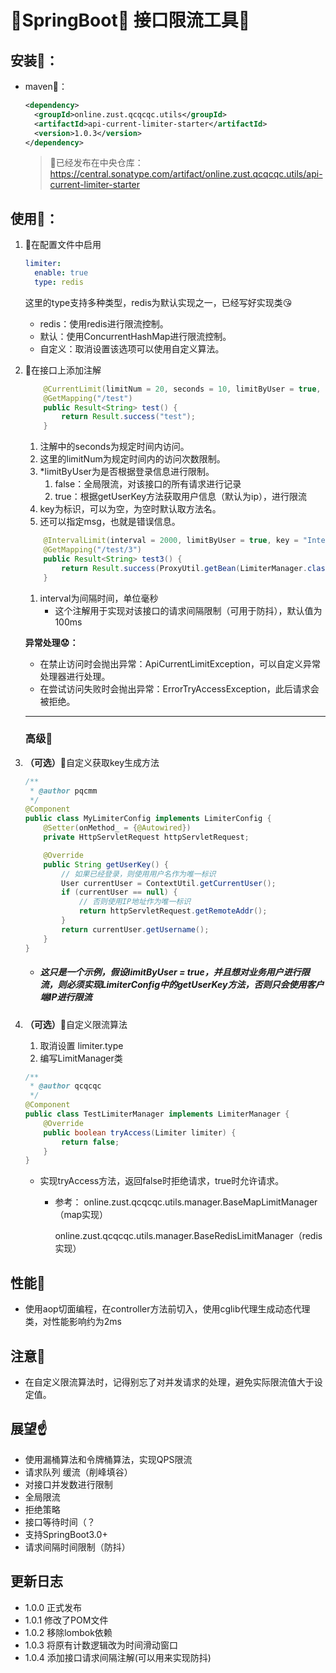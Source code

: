 # 💖SpringBoot💖  接口限流工具🥳

## 安装👋：

- maven🤩：

    ```xml
    <dependency>
      <groupId>online.zust.qcqcqc.utils</groupId>
      <artifactId>api-current-limiter-starter</artifactId>
      <version>1.0.3</version>
    </dependency>
    ```

    > 🥰已经发布在中央仓库：https://central.sonatype.com/artifact/online.zust.qcqcqc.utils/api-current-limiter-starter



## 使用🤏：

1. 🫰在配置文件中启用

    ```yaml
    limiter:
      enable: true
      type: redis
    ```

    这里的type支持多种类型，redis为默认实现之一，已经写好实现类😘

    - redis：使用redis进行限流控制。
    - 默认：使用ConcurrentHashMap进行限流控制。
    - 自定义：取消设置该选项可以使用自定义算法。

2. 🤞在接口上添加注解

    ```java
        @CurrentLimit(limitNum = 20, seconds = 10, limitByUser = true, key = "LimitTest", msg = "请求过于频繁")
        @GetMapping("/test")
        public Result<String> test() {
            return Result.success("test");
        }
    ```

    1. 注解中的seconds为规定时间内访问。
    2. 这里的limitNum为规定时间内的访问次数限制。
    3. *limitByUser为是否根据登录信息进行限制。
        1. false：全局限流，对该接口的所有请求进行记录
        2. true：根据getUserKey方法获取用户信息（默认为ip），进行限流
    4. key为标识，可以为空，为空时默认取方法名。
    5. 还可以指定msg，也就是错误信息。

    ```java
        @IntervalLimit(interval = 2000, limitByUser = true, key = "IntervalTest", msg = "请求过于频繁")
        @GetMapping("/test/3")
        public Result<String> test3() {
            return Result.success(ProxyUtil.getBean(LimiterManager.class).getClass().getSimpleName());
        }
    ```

    1. interval为间隔时间，单位毫秒
        - 这个注解用于实现对该接口的请求间隔限制（可用于防抖），默认值为100ms

    **异常处理😟：**

    - 在禁止访问时会抛出异常：ApiCurrentLimitException，可以自定义异常处理器进行处理。
    - 在尝试访问失败时会抛出异常：ErrorTryAccessException，此后请求会被拒绝。

    ----

    ### 高级🤔

3. **（可选）**🤘自定义获取key生成方法

    ```java
    /**
     * @author pqcmm
     */
    @Component
    public class MyLimiterConfig implements LimiterConfig {
        @Setter(onMethod_ = {@Autowired})
        private HttpServletRequest httpServletRequest;
    
        @Override
        public String getUserKey() {
            // 如果已经登录，则使用用户名作为唯一标识
            User currentUser = ContextUtil.getCurrentUser();
            if (currentUser == null) {
                // 否则使用IP地址作为唯一标识
                return httpServletRequest.getRemoteAddr();
            }
            return currentUser.getUsername();
        }
    }
    ```

    - ##### ***这只是一个示例，假设limitByUser = true，并且想对业务用户进行限流，则必须实现LimiterConfig中的getUserKey方法，否则只会使用客户端IP进行限流***

4. **（可选）**🫵自定义限流算法

    1. 取消设置 limiter.type
    2. 编写LimitManager类

    ```java
    /**
     * @author qcqcqc
     */
    @Component
    public class TestLimiterManager implements LimiterManager {
        @Override
        public boolean tryAccess(Limiter limiter) {
            return false;
        }
    }
    ```

    - 实现tryAccess方法，返回false时拒绝请求，true时允许请求。

        - 参考：
            online.zust.qcqcqc.utils.manager.BaseMapLimitManager（map实现）

            online.zust.qcqcqc.utils.manager.BaseRedisLimitManager（redis实现）

## 性能🙌

- 使用aop切面编程，在controller方法前切入，使用cglib代理生成动态代理类，对性能影响约为2ms

## 注意🙏

- 在自定义限流算法时，记得别忘了对并发请求的处理，避免实际限流值大于设定值。

## 展望☝️

- 使用漏桶算法和令牌桶算法，实现QPS限流
- 请求队列 缓流（削峰填谷）
- 对接口并发数进行限制
- 全局限流
- 拒绝策略
- 接口等待时间（？
- 支持SpringBoot3.0+
- 请求间隔时间限制（防抖）

## 更新日志

- 1.0.0 正式发布
- 1.0.1 修改了POM文件
- 1.0.2 移除lombok依赖
- 1.0.3 将原有计数逻辑改为时间滑动窗口
- 1.0.4 添加接口请求间隔注解(可以用来实现防抖)